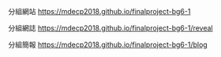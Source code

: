 

分組網站 https://mdecp2018.github.io/finalproject-bg6-1

分組網誌 https://mdecp2018.github.io/finalproject-bg6-1/reveal

分組簡報 https://mdecp2018.github.io/finalproject-bg6-1/blog

